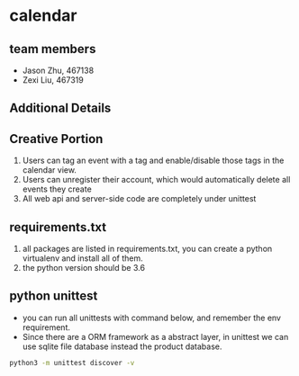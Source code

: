 # calendar

## team members

* Jason Zhu, 467138
* Zexi Liu, 467319

## Additional Details

## Creative Portion

1. Users can tag an event with a tag and enable/disable those tags in the calendar view.
2. Users can unregister their account, which would automatically delete all events they create
3. All web api and server-side code are completely under unittest

## requirements.txt
1. all packages are listed in requirements.txt, you can create a python virtualenv and install all of them.
2. the python version should be 3.6

## python unittest
* you can run all unittests with command below, and remember the env requirement.
* Since there are a ORM framework as a abstract layer, in unittest we can use sqlite file database instead the product database.
```bash
python3 -m unittest discover -v
```
